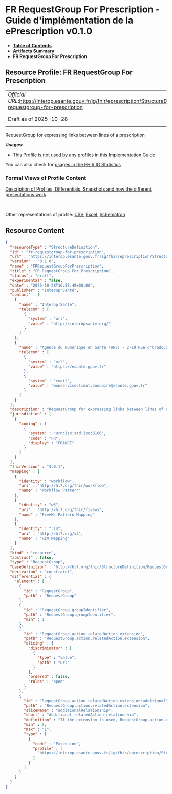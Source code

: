 # FR RequestGroup For Prescription - Guide d'implémentation de la ePrescription v0.1.0

* [**Table of Contents**](toc.md)
* [**Artifacts Summary**](artifacts.md)
* **FR RequestGroup For Prescription**

## Resource Profile: FR RequestGroup For Prescription 

| | |
| :--- | :--- |
| *Official URL*:https://interop.esante.gouv.fr/ig/fhir/eprescription/StructureDefinition/fr-requestgroup-for-prescription | *Version*:0.1.0 |
| Draft as of 2025-10-28 | *Computable Name*:FRRequestGroupForPrescription |

 
RequestGroup for expressing links between lines of a prescription 

**Usages:**

* This Profile is not used by any profiles in this Implementation Guide

You can also check for [usages in the FHIR IG Statistics](https://packages2.fhir.org/xig/ans.fhir.fr.eprescription|current/StructureDefinition/fr-requestgroup-for-prescription)

### Formal Views of Profile Content

 [Description of Profiles, Differentials, Snapshots and how the different presentations work](http://build.fhir.org/ig/FHIR/ig-guidance/readingIgs.html#structure-definitions). 

 

Other representations of profile: [CSV](StructureDefinition-fr-requestgroup-for-prescription.csv), [Excel](StructureDefinition-fr-requestgroup-for-prescription.xlsx), [Schematron](StructureDefinition-fr-requestgroup-for-prescription.sch) 



## Resource Content

```json
{
  "resourceType" : "StructureDefinition",
  "id" : "fr-requestgroup-for-prescription",
  "url" : "https://interop.esante.gouv.fr/ig/fhir/eprescription/StructureDefinition/fr-requestgroup-for-prescription",
  "version" : "0.1.0",
  "name" : "FRRequestGroupForPrescription",
  "title" : "FR RequestGroup For Prescription",
  "status" : "draft",
  "experimental" : false,
  "date" : "2025-10-28T16:58:49+00:00",
  "publisher" : "Interop'Santé",
  "contact" : [
    {
      "name" : "Interop'Santé",
      "telecom" : [
        {
          "system" : "url",
          "value" : "http://interopsante.org/"
        }
      ]
    },
    {
      "name" : "Agence du Numérique en Santé (ANS) - 2-10 Rue d'Oradour-sur-Glane, 75015 Paris",
      "telecom" : [
        {
          "system" : "url",
          "value" : "https://esante.gouv.fr"
        },
        {
          "system" : "email",
          "value" : "monserviceclient.annuaire@esante.gouv.fr"
        }
      ]
    }
  ],
  "description" : "RequestGroup for expressing links between lines of a prescription",
  "jurisdiction" : [
    {
      "coding" : [
        {
          "system" : "urn:iso:std:iso:3166",
          "code" : "FR",
          "display" : "FRANCE"
        }
      ]
    }
  ],
  "fhirVersion" : "4.0.1",
  "mapping" : [
    {
      "identity" : "workflow",
      "uri" : "http://hl7.org/fhir/workflow",
      "name" : "Workflow Pattern"
    },
    {
      "identity" : "w5",
      "uri" : "http://hl7.org/fhir/fivews",
      "name" : "FiveWs Pattern Mapping"
    },
    {
      "identity" : "rim",
      "uri" : "http://hl7.org/v3",
      "name" : "RIM Mapping"
    }
  ],
  "kind" : "resource",
  "abstract" : false,
  "type" : "RequestGroup",
  "baseDefinition" : "http://hl7.org/fhir/StructureDefinition/RequestGroup",
  "derivation" : "constraint",
  "differential" : {
    "element" : [
      {
        "id" : "RequestGroup",
        "path" : "RequestGroup"
      },
      {
        "id" : "RequestGroup.groupIdentifier",
        "path" : "RequestGroup.groupIdentifier",
        "min" : 1
      },
      {
        "id" : "RequestGroup.action.relatedAction.extension",
        "path" : "RequestGroup.action.relatedAction.extension",
        "slicing" : {
          "discriminator" : [
            {
              "type" : "value",
              "path" : "url"
            }
          ],
          "ordered" : false,
          "rules" : "open"
        }
      },
      {
        "id" : "RequestGroup.action.relatedAction.extension:additionalRelationship",
        "path" : "RequestGroup.action.relatedAction.extension",
        "sliceName" : "additionalRelationship",
        "short" : "Additional relatedAction relationship",
        "definition" : "If the extension is used, RequestGroup.action.relatedAction.relationship shall be concurrent",
        "min" : 0,
        "max" : "1",
        "type" : [
          {
            "code" : "Extension",
            "profile" : [
              "https://interop.esante.gouv.fr/ig/fhir/eprescription/StructureDefinition/fr-additional-action-relationship"
            ]
          }
        ]
      }
    ]
  }
}

```
